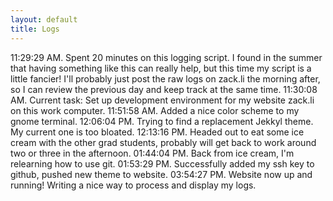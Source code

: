 ```yaml
---
layout: default
title: Logs
---
```


11:29:29 AM. Spent 20 minutes on this logging script. I found in the summer that having something like this can really help, but this time my script is a little fancier! I'll probably just post the raw logs on zack.li the morning after, so I can review the previous day and keep track at the same time.
11:30:08 AM. Current task: Set up development environment for my website zack.li on this work computer.
11:51:58 AM. Added a nice color scheme to my gnome terminal.
12:06:04 PM. Trying to find a replacement Jekkyl theme. My current one is too bloated.
12:13:16 PM. Headed out to eat some ice cream with the other grad students, probably will get back to work around two or three in the afternoon.
01:44:04 PM. Back from ice cream, I'm relearning how to use git.
01:53:29 PM. Successfully added my ssh key to github, pushed new theme to website.
03:54:27 PM. Website now up and running! Writing a nice way to process and display my logs.
